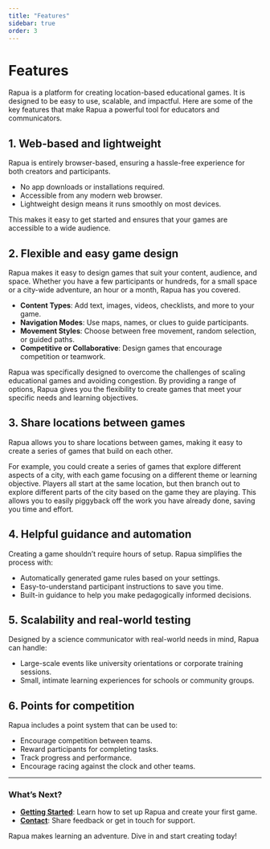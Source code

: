 ```yaml
---
title: "Features"
sidebar: true
order: 3
---
```


# Features

Rapua is a platform for creating location-based educational games. It is designed to be easy to use, scalable, and impactful. Here are some of the key features that make Rapua a powerful tool for educators and communicators.

## 1. Web-based and lightweight

Rapua is entirely browser-based, ensuring a hassle-free experience for both creators and participants.

- No app downloads or installations required.  
- Accessible from any modern web browser.  
- Lightweight design means it runs smoothly on most devices.

This makes it easy to get started and ensures that your games are accessible to a wide audience.

## 2. Flexible and easy game design

Rapua makes it easy to design games that suit your content, audience, and space. Whether you have a few participants or hundreds, for a small space or a city-wide adventure, an hour or a month, Rapua has you covered.

- **Content Types**: Add text, images, videos, checklists, and more to your game.
- **Navigation Modes**: Use maps, names, or clues to guide participants.
- **Movement Styles**: Choose between free movement, random selection, or guided paths.  
- **Competitive or Collaborative**: Design games that encourage competition or teamwork.

Rapua was specifically designed to overcome the challenges of scaling educational games and avoiding congestion. By providing a range of options, Rapua gives you the flexibility to create games that meet your specific needs and learning objectives.

## 3. Share locations between games

Rapua allows you to share locations between games, making it easy to create a series of games that build on each other.

For example, you could create a series of games that explore different aspects of a city, with each game focusing on a different theme or learning objective. Players all start at the same location, but then branch out to explore different parts of the city based on the game they are playing. This allows you to easily piggyback off the work you have already done, saving you time and effort.

## 4. Helpful guidance and automation

Creating a game shouldn’t require hours of setup. Rapua simplifies the process with:  

- Automatically generated game rules based on your settings.  
- Easy-to-understand participant instructions to save you time.  
- Built-in guidance to help you make pedagogically informed decisions.  

## 5. Scalability and real-world testing

Designed by a science communicator with real-world needs in mind, Rapua can handle:  

- Large-scale events like university orientations or corporate training sessions.  
- Small, intimate learning experiences for schools or community groups.  

## 6. Points for competition

Rapua includes a point system that can be used to:

- Encourage competition between teams.
- Reward participants for completing tasks.
- Track progress and performance.
- Encourage racing against the clock and other teams.


---

### What’s Next?
- **[Getting Started](/docs/getting-started)**: Learn how to set up Rapua and create your first game.  
- **[Contact](mailto:nathan@rapua.nz)**: Share feedback or get in touch for support.

Rapua makes learning an adventure. Dive in and start creating today!
